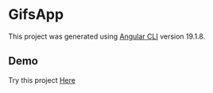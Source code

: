 # GifsApp

This project was generated using [Angular CLI](https://github.com/angular/angular-cli) version 19.1.8.

## Demo

Try this project  [Here](https://mcastig.github.io/gifs-app/)
